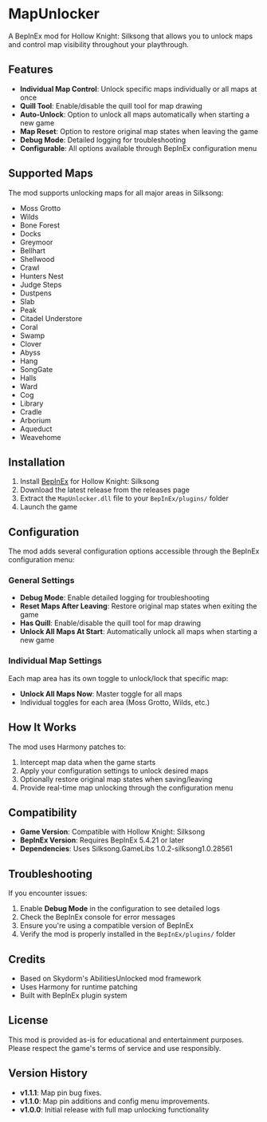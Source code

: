 # MapUnlocker

A BepInEx mod for Hollow Knight: Silksong that allows you to unlock maps and control map visibility throughout your playthrough.

## Features

- **Individual Map Control**: Unlock specific maps individually or all maps at once
- **Quill Tool**: Enable/disable the quill tool for map drawing
- **Auto-Unlock**: Option to unlock all maps automatically when starting a new game
- **Map Reset**: Option to restore original map states when leaving the game
- **Debug Mode**: Detailed logging for troubleshooting
- **Configurable**: All options available through BepInEx configuration menu

## Supported Maps

The mod supports unlocking maps for all major areas in Silksong:

- Moss Grotto
- Wilds
- Bone Forest
- Docks
- Greymoor
- Bellhart
- Shellwood
- Crawl
- Hunters Nest
- Judge Steps
- Dustpens
- Slab
- Peak
- Citadel Understore
- Coral
- Swamp
- Clover
- Abyss
- Hang
- SongGate
- Halls
- Ward
- Cog
- Library
- Cradle
- Arborium
- Aqueduct
- Weavehome

## Installation

1. Install [BepInEx](https://github.com/BepInEx/BepInEx) for Hollow Knight: Silksong
2. Download the latest release from the releases page
3. Extract the `MapUnlocker.dll` file to your `BepInEx/plugins/` folder
4. Launch the game

## Configuration

The mod adds several configuration options accessible through the BepInEx configuration menu:

### General Settings
- **Debug Mode**: Enable detailed logging for troubleshooting
- **Reset Maps After Leaving**: Restore original map states when exiting the game
- **Has Quill**: Enable/disable the quill tool for map drawing
- **Unlock All Maps At Start**: Automatically unlock all maps when starting a new game

### Individual Map Settings
Each map area has its own toggle to unlock/lock that specific map:
- **Unlock All Maps Now**: Master toggle for all maps
- Individual toggles for each area (Moss Grotto, Wilds, etc.)

## How It Works

The mod uses Harmony patches to:
1. Intercept map data when the game starts
2. Apply your configuration settings to unlock desired maps
3. Optionally restore original map states when saving/leaving
4. Provide real-time map unlocking through the configuration menu

## Compatibility

- **Game Version**: Compatible with Hollow Knight: Silksong
- **BepInEx Version**: Requires BepInEx 5.4.21 or later
- **Dependencies**: Uses Silksong.GameLibs 1.0.2-silksong1.0.28561

## Troubleshooting

If you encounter issues:

1. Enable **Debug Mode** in the configuration to see detailed logs
2. Check the BepInEx console for error messages
3. Ensure you're using a compatible version of BepInEx
4. Verify the mod is properly installed in the `BepInEx/plugins/` folder

## Credits

- Based on Skydorm's AbilitiesUnlocked mod framework
- Uses Harmony for runtime patching
- Built with BepInEx plugin system

## License

This mod is provided as-is for educational and entertainment purposes. Please respect the game's terms of service and use responsibly.

## Version History

- **v1.1.1**: Map pin bug fixes.
- **v1.1.0**: Map pin additions and config menu improvements.
- **v1.0.0**: Initial release with full map unlocking functionality
